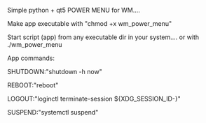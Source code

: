 Simple python + qt5 POWER MENU for WM....

Make app executable with "chmod +x wm_power_menu"

Start script (app) from any executable dir in your system.... or with ./wm_power_menu

App commands:

SHUTDOWN:"shutdown -h now"

REBOOT:"reboot"

LOGOUT:"loginctl terminate-session ${XDG_SESSION_ID-}"

SUSPEND:"systemctl suspend"
